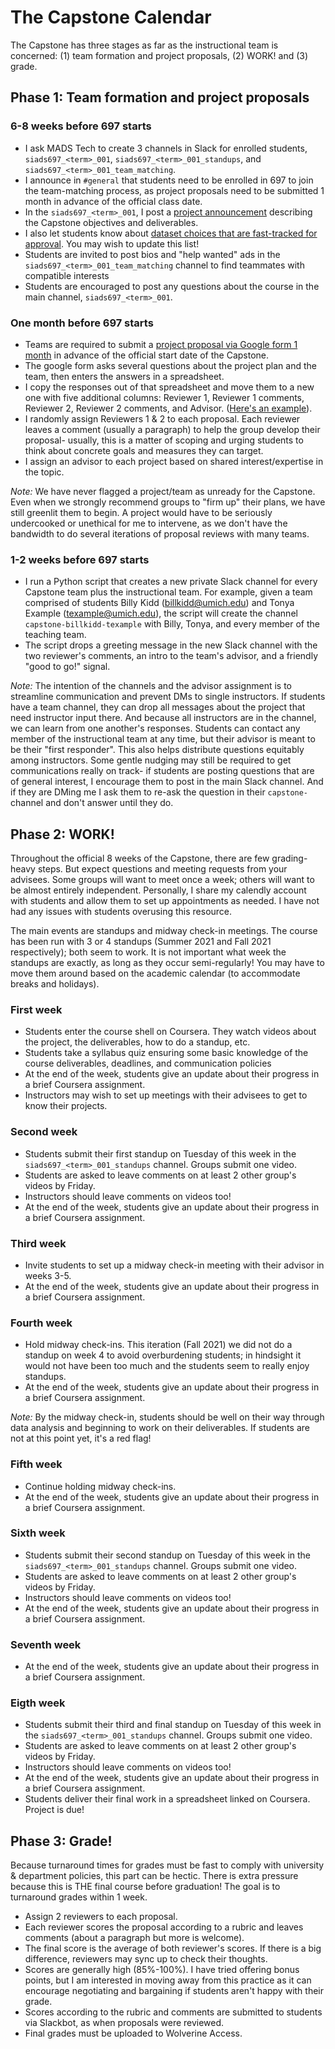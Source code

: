 # The Capstone Calendar

The Capstone has three stages as far as the instructional team is concerned: (1) team formation and project proposals, (2) WORK! and (3) grade. 

## Phase 1: Team formation and project proposals
### 6-8 weeks before 697 starts
- I ask MADS Tech to create 3 channels in Slack for enrolled students, `siads697_<term>_001`, `siads697_<term>_001_standups`, and `siads697_<term>_001_team_matching`.
- I announce in `#general` that students need to be enrolled in 697 to join the team-matching process, as project proposals need to be submitted 1 month in advance of the official class date. 
- In the `siads697_<term>_001`, I post a [project announcement](https://docs.google.com/document/d/1CpDaed706NALPNfEw5lzoOBp2aZBqR5_2J-88KDUK0g/edit?usp=sharing) describing the Capstone objectives and deliverables. 
- I also let students know about [dataset choices that are fast-tracked for approval](https://docs.google.com/document/d/1Ibc_foCaiZNrNT-7h5p2yo5JNM_iZzdF1nb6P3maa-4/edit?usp=sharing). You may wish to update this list! 
- Students are invited to post bios and "help wanted" ads in the `siads697_<term>_001_team_matching` channel to find teammates with compatible interests 
- Students are encouraged to post any questions about the course in the main channel, `siads697_<term>_001`. 

### One month before 697 starts
- Teams are required to submit a [project proposal via Google form 1 month](https://forms.gle/LXZokami7m8SF4sN8) in advance of the official start date of the Capstone. 
- The google form asks several questions about the project plan and the team, then enters the answers in a spreadsheet. 
- I copy the responses out of that spreadsheet and move them to a new one with five additional columns: Reviewer 1, Reviewer 1 comments, Reviewer 2, Reviewer 2 comments, and Advisor. ([Here's an example](https://docs.google.com/spreadsheets/d/1EfyGU5KDs7-deb91PSsJ9lnfdEsBYL5OnY2yBacHvFg/edit?usp=sharing)).
- I randomly assign Reviewers 1 & 2 to each proposal. Each reviewer leaves a comment (usually a paragraph) to help the group develop their proposal- usually, this is a matter of scoping and urging students to think about concrete goals and measures they can target. 
- I assign an advisor to each project based on shared interest/expertise in the topic. 

_Note:_ We have never flagged a project/team as unready for the Capstone. Even when we strongly recommend groups to "firm up" their plans, we have still greenlit them to begin. A project would have to be seriously undercooked or unethical for me to intervene, as we don't have the bandwidth to do several iterations of proposal reviews with many teams. 
 
### 1-2 weeks before 697 starts
- I run a Python script that creates a new private Slack channel for every Capstone team plus the instructional team. For example, given a team comprised of students Billy Kidd (billkidd@umich.edu) and Tonya Example (texample@umich.edu), the script will create the channel `capstone-billkidd-texample` with Billy, Tonya, and every member of the teaching team. 
- The script drops a greeting message in the new Slack channel with the two reviewer's comments, an intro to the team's advisor, and a friendly "good to go!" signal. 

_Note:_ The intention of the channels and the advisor assignment is to streamline communication and prevent DMs to single instructors. If students have a team channel, they can drop all messages about the project that need instructor input there. And because all instructors are in the channel, we can learn from one another's responses. Students can contact any member of the instructional team at any time, but their advisor is meant to be their "first responder". This also helps distribute questions equitably among instructors. Some gentle nudging may still be required to get communications really on track- if students are posting questions that are of general interest, I encourage them to post in the main Slack channel. And if they are DMing me I ask them to re-ask the question in their `capstone-` channel and don't answer until they do.

## Phase 2: WORK! 
Throughout the official 8 weeks of the Capstone, there are few grading-heavy steps. But expect questions and meeting requests from your advisees. Some groups will want to meet once a week; others will want to be almost entirely independent. Personally, I share my calendly account with students and allow them to set up appointments as needed. I have not had any issues with students overusing this resource. 

The main events are standups and midway check-in meetings. The course has been run with 3 or 4 standups (Summer 2021 and Fall 2021 respectively); both seem to work. It is not important what week the standups are exactly, as long as they occur semi-regularly! You may have to move them around based on the academic calendar (to accommodate breaks and holidays). 

### First week
- Students enter the course shell on Coursera. They watch videos about the project, the deliverables, how to do a standup, etc.
- Students take a syllabus quiz ensuring some basic knowledge of the course deliverables, deadlines, and communication policies
- At the end of the week, students give an update about their progress in a brief Coursera assignment.
- Instructors may wish to set up meetings with their advisees to get to know their projects.

### Second week 
- Students submit their first standup on Tuesday of this week in the `siads697_<term>_001_standups` channel. Groups submit one video.
- Students are asked to leave comments on at least 2 other group's videos by Friday.
- Instructors should leave comments on videos too! 
- At the end of the week, students give an update about their progress in a brief Coursera assignment.

### Third week 
- Invite students to set up a midway check-in meeting with their advisor in weeks 3-5. 
- At the end of the week, students give an update about their progress in a brief Coursera assignment.

### Fourth week
- Hold midway check-ins. This iteration (Fall 2021) we did not do a standup on week 4 to avoid overburdening students; in hindsight it would not have been too much and the students seem to really enjoy standups.
- At the end of the week, students give an update about their progress in a brief Coursera assignment.

_Note:_ By the midway check-in, students should be well on their way through data analysis and beginning to work on their deliverables. If students are not at this point yet, it's a red flag! 

### Fifth week
- Continue holding midway check-ins.
- At the end of the week, students give an update about their progress in a brief Coursera assignment.

### Sixth week 
- Students submit their second standup on Tuesday of this week in the `siads697_<term>_001_standups` channel. Groups submit one video.
- Students are asked to leave comments on at least 2 other group's videos by Friday.
- Instructors should leave comments on videos too! 
- At the end of the week, students give an update about their progress in a brief Coursera assignment.

### Seventh week
- At the end of the week, students give an update about their progress in a brief Coursera assignment.

### Eigth week
- Students submit their third and final standup on Tuesday of this week in the `siads697_<term>_001_standups` channel. Groups submit one video.
- Students are asked to leave comments on at least 2 other group's videos by Friday.
- Instructors should leave comments on videos too! 
- At the end of the week, students give an update about their progress in a brief Coursera assignment.
- Students deliver their final work in a spreadsheet linked on Coursera. Project is due!

## Phase 3: Grade!
Because turnaround times for grades must be fast to comply with university & department policies, this part can be hectic. There is extra pressure because this is THE final course before graduation! The goal is to turnaround grades within 1 week. 

- Assign 2 reviewers to each proposal.
- Each reviewer scores the proposal according to a rubric and leaves comments (about a paragraph but more is welcome).
- The final score is the average of both reviewer's scores. If there is a big difference, reviewers may sync up to check their thoughts.
- Scores are generally high (85%-100%). I have tried offering bonus points, but I am interested in moving away from this practice as it can encourage negotiating and bargaining if students aren't happy with their grade.
- Scores according to the rubric and comments are submitted to students via Slackbot, as when proposals were reviewed. 
- Final grades must be uploaded to Wolverine Access. 






